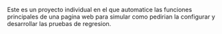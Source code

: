 Este es un proyecto individual en el que automatice las funciones principales de una pagina web para simular como pedirian la configurar y desarrollar las pruebas de regresion.
